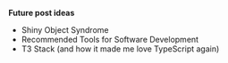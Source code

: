 **Future post ideas**

- Shiny Object Syndrome
- Recommended Tools for Software Development
- T3 Stack (and how it made me love TypeScript again)
